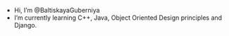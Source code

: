 - Hi, I’m @BaltiskayaGuberniya
- I’m currently learning C++, Java, Object Oriented Design principles and Django.
